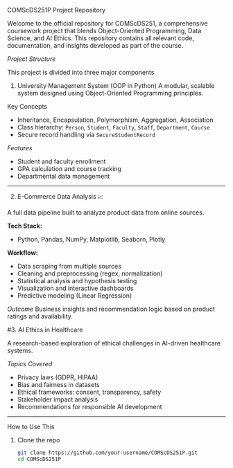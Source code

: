 COMScDS251P Project Repository 

Welcome to the official repository for COMScDS251, a comprehensive coursework project that blends Object-Oriented Programming, Data Science, and AI Ethics. This repository contains all relevant code, documentation, and insights developed as part of the course.


*Project Structure*

This project is divided into three major components

 1. University Management System (OOP in Python)
A modular, scalable system designed using Object-Oriented Programming principles.

Key Concepts

- Inheritance, Encapsulation, Polymorphism, Aggregation, Association
- Class hierarchy: `Person`, `Student`, `Faculty`, `Staff`, `Department`, `Course`
- Secure record handling via `SecureStudentRecord`

*Features*
- Student and faculty enrollment
- GPA calculation and course tracking
- Departmental data management

---

2. E-Commerce Data Analysis 📈

A full data pipeline built to analyze product data from online sources.

**Tech Stack:**
- Python, Pandas, NumPy, Matplotlib, Seaborn, Plotly

**Workflow:**
- Data scraping from multiple sources
- Cleaning and preprocessing (regex, normalization)
- Statistical analysis and hypothesis testing
- Visualization and interactive dashboards
- Predictive modeling (Linear Regression)

*Outcome*
Business insights and recommendation logic based on product ratings and availability.

#3. AI Ethics in Healthcare 

A research-based exploration of ethical challenges in AI-driven healthcare systems.

*Topics Covered*
- Privacy laws (GDPR, HIPAA)
- Bias and fairness in datasets
- Ethical frameworks: consent, transparency, safety
- Stakeholder impact analysis
- Recommendations for responsible AI development

---

 How to Use This 

1. Clone the repo
   ```bash
   git clone https://github.com/your-username/COMScDS251P.git
   cd COMScDS251P
